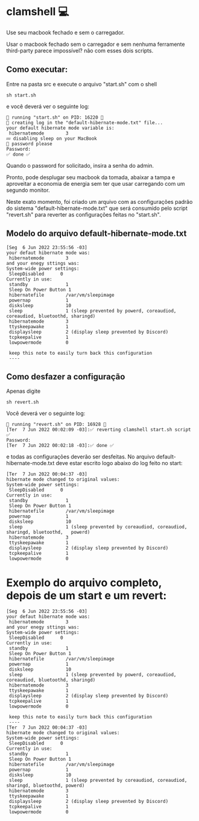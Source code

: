 
# clamshell 💻
Use seu macbook fechado e sem o carregador.


Usar o macbook fechado sem o carregador e sem nenhuma ferramente third-party parece impossível?  não com esses dois scripts.

## Como executar:

Entre na pasta src e execute o arquivo "start.sh" com o shell

    sh start.sh
e você deverá ver o seguinte log:

    🚀 running "start.sh" on PID: 16220 🚀
	📝 creating log in the "default-hibernate-mode.txt" file...
	your default hibernate mode variable is:
	 hibernatemode        3
	💤 disabling sleep on your MacBook
	🔐 password please
	Password:
	✅ done ✅
Quando o password for solicitado, insira a senha do admin.

Pronto, pode desplugar seu macbook da tomada, abaixar a tampa e aproveitar a economia de energia sem ter que usar carregando com um segundo monitor.

Neste exato momento, foi criado um arquivo com as configurações padrão do sistema "default-hibernate-mode.txt" que será consumido pelo script "revert.sh" para reverter as configurações feitas no "start.sh".

## Modelo do arquivo default-hibernate-mode.txt
	[Seg  6 Jun 2022 23:55:56 -03]
	your defaut hibernate mode was:
	 hibernatemode        3 
	and your enegy sttings was:
	System-wide power settings:
	 SleepDisabled		0
	Currently in use:
	 standby              1
	 Sleep On Power Button 1
	 hibernatefile        /var/vm/sleepimage
	 powernap             1
	 disksleep            10
	 sleep                1 (sleep prevented by powerd, coreaudiod, coreaudiod, bluetoothd, sharingd)
	 hibernatemode        3
	 ttyskeepawake        1
	 displaysleep         2 (display sleep prevented by Discord)
	 tcpkeepalive         1
	 lowpowermode         0

	 keep this note to easily turn back this configuration
	 ----


## Como desfazer a configuração
Apenas digite

	sh revert.sh
Você deverá ver o seguinte log:

	🚀 running "revert.sh" on PID: 16928 🚀
	[Ter  7 Jun 2022 00:02:09 -03]:✅ reverting clamshell start.sh script ✅
	Password:
	[Ter  7 Jun 2022 00:02:18 -03]:✅ done ✅

e todas as configurações deverão ser desfeitas.
No arquivo default-hibernate-mode.txt deve estar escrito logo abaixo do log feito no start:

	[Ter  7 Jun 2022 00:04:37 -03]
	hibernate mode changed to original values:
	System-wide power settings:
	 SleepDisabled		0
	Currently in use:
	 standby              1
	 Sleep On Power Button 1
	 hibernatefile        /var/vm/sleepimage
	 powernap             1
	 disksleep            10
	 sleep                1 (sleep prevented by coreaudiod, coreaudiod, sharingd, bluetoothd, 	powerd)
	 hibernatemode        3
	 ttyskeepawake        1
	 displaysleep         2 (display sleep prevented by Discord)
	 tcpkeepalive         1
	 lowpowermode         0

# Exemplo do arquivo completo, depois de um start e um revert:

	[Seg  6 Jun 2022 23:55:56 -03]
	your defaut hibernate mode was:
	 hibernatemode        3 
	and your enegy sttings was:
	System-wide power settings:
	 SleepDisabled		0
	Currently in use:
	 standby              1
	 Sleep On Power Button 1
	 hibernatefile        /var/vm/sleepimage
	 powernap             1
	 disksleep            10
	 sleep                1 (sleep prevented by powerd, coreaudiod, coreaudiod, bluetoothd, sharingd)
	 hibernatemode        3
	 ttyskeepawake        1
	 displaysleep         2 (display sleep prevented by Discord)
	 tcpkeepalive         1
	 lowpowermode         0

	 keep this note to easily turn back this configuration
	 ----
	[Ter  7 Jun 2022 00:04:37 -03]
	hibernate mode changed to original values:
	System-wide power settings:
	 SleepDisabled		0
	Currently in use:
	 standby              1
	 Sleep On Power Button 1
	 hibernatefile        /var/vm/sleepimage
	 powernap             1
	 disksleep            10
	 sleep                1 (sleep prevented by coreaudiod, coreaudiod, sharingd, bluetoothd, powerd)
	 hibernatemode        3
	 ttyskeepawake        1
	 displaysleep         2 (display sleep prevented by Discord)
	 tcpkeepalive         1
	 lowpowermode         0
